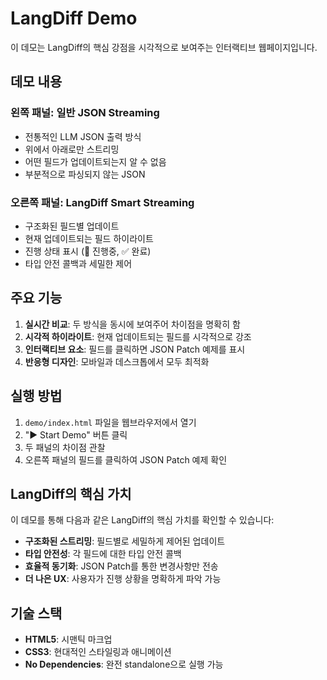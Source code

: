 # LangDiff Demo

이 데모는 LangDiff의 핵심 강점을 시각적으로 보여주는 인터랙티브 웹페이지입니다.

## 데모 내용

### 왼쪽 패널: 일반 JSON Streaming
- 전통적인 LLM JSON 출력 방식
- 위에서 아래로만 스트리밍
- 어떤 필드가 업데이트되는지 알 수 없음
- 부분적으로 파싱되지 않는 JSON

### 오른쪽 패널: LangDiff Smart Streaming
- 구조화된 필드별 업데이트
- 현재 업데이트되는 필드 하이라이트
- 진행 상태 표시 (🔄 진행중, ✅ 완료)
- 타입 안전 콜백과 세밀한 제어

## 주요 기능

1. **실시간 비교**: 두 방식을 동시에 보여주어 차이점을 명확히 함
2. **시각적 하이라이트**: 현재 업데이트되는 필드를 시각적으로 강조
3. **인터랙티브 요소**: 필드를 클릭하면 JSON Patch 예제를 표시
4. **반응형 디자인**: 모바일과 데스크톱에서 모두 최적화

## 실행 방법

1. `demo/index.html` 파일을 웹브라우저에서 열기
2. "▶️ Start Demo" 버튼 클릭
3. 두 패널의 차이점 관찰
4. 오른쪽 패널의 필드를 클릭하여 JSON Patch 예제 확인

## LangDiff의 핵심 가치

이 데모를 통해 다음과 같은 LangDiff의 핵심 가치를 확인할 수 있습니다:

- **구조화된 스트리밍**: 필드별로 세밀하게 제어된 업데이트
- **타입 안전성**: 각 필드에 대한 타입 안전 콜백
- **효율적 동기화**: JSON Patch를 통한 변경사항만 전송
- **더 나은 UX**: 사용자가 진행 상황을 명확하게 파악 가능

## 기술 스택

- **HTML5**: 시맨틱 마크업
- **CSS3**: 현대적인 스타일링과 애니메이션
- **No Dependencies**: 완전 standalone으로 실행 가능
